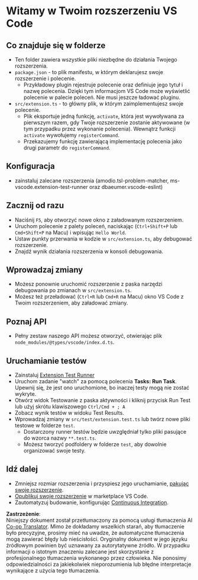 <!--
CO_OP_TRANSLATOR_METADATA:
{
  "original_hash": "62b2632720dd39ef391d6b60b9b4bfb8",
  "translation_date": "2025-05-09T05:07:31+00:00",
  "source_file": "code/07.Lab/01/Apple/phi3ext/vsc-extension-quickstart.md",
  "language_code": "pl"
}
-->
# Witamy w Twoim rozszerzeniu VS Code

## Co znajduje się w folderze

* Ten folder zawiera wszystkie pliki niezbędne do działania Twojego rozszerzenia.
* `package.json` - to plik manifestu, w którym deklarujesz swoje rozszerzenie i polecenie.
  * Przykładowy plugin rejestruje polecenie oraz definiuje jego tytuł i nazwę polecenia. Dzięki tym informacjom VS Code może wyświetlić polecenie w palecie poleceń. Nie musi jeszcze ładować pluginu.
* `src/extension.ts` - to główny plik, w którym zaimplementujesz swoje polecenie.
  * Plik eksportuje jedną funkcję, `activate`, która jest wywoływana za pierwszym razem, gdy Twoje rozszerzenie zostanie aktywowane (w tym przypadku przez wykonanie polecenia). Wewnątrz funkcji `activate` wywołujemy `registerCommand`.
  * Przekazujemy funkcję zawierającą implementację polecenia jako drugi parametr do `registerCommand`.

## Konfiguracja

* zainstaluj zalecane rozszerzenia (amodio.tsl-problem-matcher, ms-vscode.extension-test-runner oraz dbaeumer.vscode-eslint)


## Zacznij od razu

* Naciśnij `F5`, aby otworzyć nowe okno z załadowanym rozszerzeniem.
* Uruchom polecenie z palety poleceń, naciskając (`Ctrl+Shift+P` lub `Cmd+Shift+P` na Macu) i wpisując `Hello World`.
* Ustaw punkty przerwania w kodzie w `src/extension.ts`, aby debugować rozszerzenie.
* Znajdź wynik działania rozszerzenia w konsoli debugowania.

## Wprowadzaj zmiany

* Możesz ponownie uruchomić rozszerzenie z paska narzędzi debugowania po zmianach w `src/extension.ts`.
* Możesz też przeładować (`Ctrl+R` lub `Cmd+R` na Macu) okno VS Code z Twoim rozszerzeniem, aby załadować zmiany.


## Poznaj API

* Pełny zestaw naszego API możesz otworzyć, otwierając plik `node_modules/@types/vscode/index.d.ts`.

## Uruchamianie testów

* Zainstaluj [Extension Test Runner](https://marketplace.visualstudio.com/items?itemName=ms-vscode.extension-test-runner)
* Uruchom zadanie "watch" za pomocą polecenia **Tasks: Run Task**. Upewnij się, że jest ono uruchomione, bo inaczej testy mogą nie zostać wykryte.
* Otwórz widok Testowanie z paska aktywności i kliknij przycisk Run Test lub użyj skrótu klawiszowego `Ctrl/Cmd + ; A`
* Zobacz wynik testów w widoku Test Results.
* Wprowadzaj zmiany w `src/test/extension.test.ts` lub twórz nowe pliki testowe w folderze `test`.
  * Dostarczony runner testów będzie uwzględniał tylko pliki pasujące do wzorca nazwy `**.test.ts`.
  * Możesz tworzyć podfoldery w folderze `test`, aby dowolnie organizować swoje testy.

## Idź dalej

* Zmniejsz rozmiar rozszerzenia i przyspiesz jego uruchamianie, [pakując swoje rozszerzenie](https://code.visualstudio.com/api/working-with-extensions/bundling-extension).
* [Opublikuj swoje rozszerzenie](https://code.visualstudio.com/api/working-with-extensions/publishing-extension) w marketplace VS Code.
* Zautomatyzuj budowanie, konfigurując [Continuous Integration](https://code.visualstudio.com/api/working-with-extensions/continuous-integration).

**Zastrzeżenie**:  
Niniejszy dokument został przetłumaczony za pomocą usługi tłumaczenia AI [Co-op Translator](https://github.com/Azure/co-op-translator). Mimo że dokładamy wszelkich starań, aby tłumaczenie było precyzyjne, prosimy mieć na uwadze, że automatyczne tłumaczenia mogą zawierać błędy lub nieścisłości. Oryginalny dokument w jego języku źródłowym powinien być uznawany za autorytatywne źródło. W przypadku informacji o istotnym znaczeniu zalecane jest skorzystanie z profesjonalnego tłumaczenia wykonanego przez człowieka. Nie ponosimy odpowiedzialności za jakiekolwiek nieporozumienia lub błędne interpretacje wynikające z użycia tego tłumaczenia.